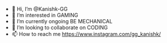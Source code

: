 - 👋 Hi, I’m @Kanishk-GG
- 👀 I’m interested in GAMING
- 🌱 I’m currently ongoing BE MECHANICAL
- 💞️ I’m looking to collaborate on CODING
- 📫 How to reach me https://www.instagram.com/gg_kanishk/

<!---
Kanishk-GG/Kanishk-GG is a ✨ special ✨ repository because its `README.md` (this file) appears on your GitHub profile.
You can click the Preview link to take a look at your changes.
--->
